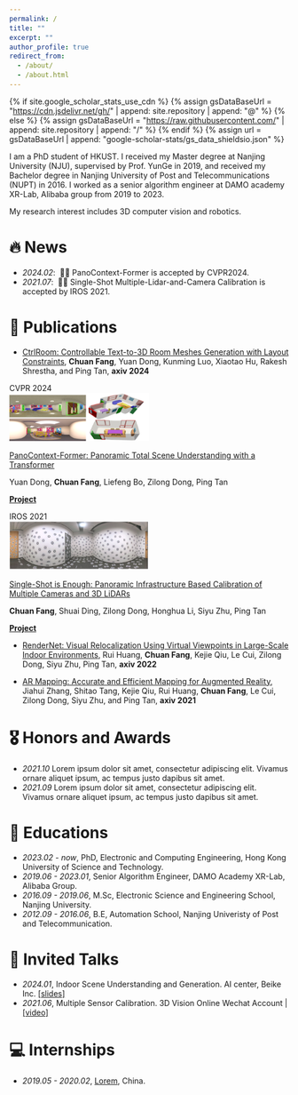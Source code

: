 ```yaml
---
permalink: /
title: ""
excerpt: ""
author_profile: true
redirect_from: 
  - /about/
  - /about.html
---
```


{% if site.google_scholar_stats_use_cdn %}
{% assign gsDataBaseUrl = "https://cdn.jsdelivr.net/gh/" | append: site.repository | append: "@" %}
{% else %}
{% assign gsDataBaseUrl = "https://raw.githubusercontent.com/" | append: site.repository | append: "/" %}
{% endif %}
{% assign url = gsDataBaseUrl | append: "google-scholar-stats/gs_data_shieldsio.json" %}

<span class='anchor' id='about-me'></span>

I am a PhD student of HKUST. I received my Master degree at Nanjing University (NJU), supervised by Prof. YunGe in 2019, and received my Bachelor degree in Nanjing University of Post and Telecommunications (NUPT) in 2016. I worked as a senior algorithm engineer at DAMO academy XR-Lab, Alibaba group from 2019 to 2023.

My research interest includes 3D computer vision and robotics. 
<!-- I have published more than 100 papers at the top international AI conferences with total <a href='https://scholar.google.com/citations?user=DhtAFkwAAAAJ'>google scholar citations <strong><span id='total_cit'>260000+</span></strong></a> (You can also use google scholar badge <a href='https://scholar.google.com/citations?user=DhtAFkwAAAAJ'><img src="https://img.shields.io/endpoint?url={{ url | url_encode }}&logo=Google%20Scholar&labelColor=f6f6f6&color=9cf&style=flat&label=citations"></a>). -->


# 🔥 News
- *2024.02*: &nbsp;🎉🎉 PanoContext-Former is accepted by CVPR2024. 
- *2021.07*: &nbsp;🎉🎉 Single-Shot Multiple-Lidar-and-Camera Calibration is accepted by IROS 2021. 

# 📝 Publications 

- [CtrlRoom: Controllable Text-to-3D Room Meshes Generation with Layout Constraints](https://arxiv.org/abs/2310.03602), **Chuan Fang**, Yuan Dong, Kunming Luo, Xiaotao Hu, Rakesh Shrestha, and Ping Tan, **axiv 2024**

<div class='paper-box'><div class='paper-box-image'><div><div class="badge">CVPR 2024</div><img src='images/panocontext-former-teaser.png' alt="sym" width="50%"></div></div>
<div class='paper-box-text' markdown="1">

[PanoContext-Former: Panoramic Total Scene Understanding with a Transformer](https://arxiv.org/pdf/2305.12497.pdf)

Yuan Dong, **Chuan Fang**, Liefeng Bo, Zilong Dong, Ping Tan

[**Project**](https://fangchuan.github.io/PanoContext-Former/) <strong><span class='show_paper_citations' data='DhtAFkwAAAAJ:ALROH1vI_8AC'></span></strong>
<!-- - Lorem ipsum dolor sit amet, consectetur adipiscing elit. Vivamus ornare aliquet ipsum, ac tempus justo dapibus sit amet.  -->
</div>
</div>

<div class='paper-box'><div class='paper-box-image'><div><div class="badge">IROS 2021</div><img src='images/single-shot-teaser.png' alt="sym" width="50%"></div></div>
<div class='paper-box-text' markdown="1">

[Single-Shot is Enough: Panoramic Infrastructure Based Calibration of Multiple Cameras and 3D LiDARs](https://arxiv.org/pdf/2103.12941.pdf)

**Chuan Fang**, Shuai Ding, Zilong Dong, Honghua Li, Siyu Zhu, Ping Tan

[**Project**](https://github.com/alibaba/multiple-cameras-and-3D-LiDARs-extrinsic-calibration) <strong><span class='show_paper_citations' data='DhtAFkwAAAAJ:ALROH1vI_8AC'></span></strong>
<!-- - Lorem ipsum dolor sit amet, consectetur adipiscing elit. Vivamus ornare aliquet ipsum, ac tempus justo dapibus sit amet.  -->
</div>
</div>

- [RenderNet: Visual Relocalization Using Virtual Viewpoints in Large-Scale Indoor Environments](https://arxiv.org/abs/2103.14846), Rui Huang, **Chuan Fang**, Kejie Qiu, Le Cui, Zilong Dong, Siyu Zhu, Ping Tan, **axiv 2022**

- [AR Mapping: Accurate and Efficient Mapping for Augmented Reality](https://arxiv.org/abs/2310.03602), Jiahui Zhang, Shitao Tang, Kejie Qiu, Rui Huang, **Chuan Fang**, Le Cui, Zilong Dong, Siyu Zhu, and Ping Tan, **axiv 2021**



# 🎖 Honors and Awards
- *2021.10* Lorem ipsum dolor sit amet, consectetur adipiscing elit. Vivamus ornare aliquet ipsum, ac tempus justo dapibus sit amet. 
- *2021.09* Lorem ipsum dolor sit amet, consectetur adipiscing elit. Vivamus ornare aliquet ipsum, ac tempus justo dapibus sit amet. 

# 📖 Educations
- *2023.02 - now*, PhD, Electronic and Computing Engineering, Hong Kong University of Science and Technology. 
- *2019.06 - 2023.01*, Senior Algorithm Engineer, DAMO Academy XR-Lab, Alibaba Group. 
- *2016.09 - 2019.06*, M.Sc, Electronic Science and Engineering School, Nanjing University. 
- *2012.09 - 2016.06*, B.E, Automation School, Nanjing Univeristy of Post and Telecommunication. 

# 💬 Invited Talks
- *2024.01*, Indoor Scene Understanding and Generation. AI center, Beike Inc. [\[slides\]](https://github.com/)
- *2021.06*, Multiple Sensor Calibration. 3D Vision Online Wechat Account \| [\[video\]](https://github.com/)

# 💻 Internships
- *2019.05 - 2020.02*, [Lorem](https://github.com/), China.